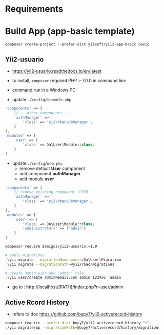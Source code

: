 # Requirements

# Build App (app-basic template)

```
composer create-project --prefer-dist yiisoft/yii2-app-basic basic
```

## Yii2-usuario

- https://yii2-usuario.readthedocs.io/en/latest
- to install, `composer` required PHP > 7.0.0 in command line
- command run in a Windows PC

- update `./config/console.php`
```php 
'components' => [
    // .. other components ...
    'authManager' => [
        'class' => 'yii\rbac\DbManager',
    ]
], 
'modules' => [
    'user' => [
        'class' => Da\User\Module::class,
    ]
]
```
- update `./config/web.php`
  - remove default **User** component
  - add component **authManager**
  - add module **user**
```php 
'components' => [
    // remove existing component 'USER'
    'authManager' => [
        'class' => 'yii\rbac\DbManager',
    ] 
],
'modules' => [
    'user' => [
        'class' => Da\User\Module::class,
        'administrators' => ['admin']
    ]
]
```


```bash
composer require 2amigos/yii2-usuario:~1.0

# apply migrations
.\yii migrate --migrationNamespaces=Da\User\Migration
.\yii migrate --migrationPath=@yii/rbac/migrations

# create admin user and 'admin' role
.\yii user/create admin@email.com admin 123456  admin
```

- go to : http://localhost/[PATH]/index.php?r=user/admin

## Active Rcord History

- refers to doc https://github.com/bupy7/yii2-activerecord-history

```bash
composer require --prefer-dist bupy7/yii2-activerecord-history "*"
./yii migrate/up --migrationPath=@bupy7/activerecord/history/migrations
```
